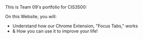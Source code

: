 This is Team 09's portfolio for CIS3500:

On this Website, you will:
* Understand how our Chrome Extension, "Focus Tabs," works
* & How you can use it to improve your life!